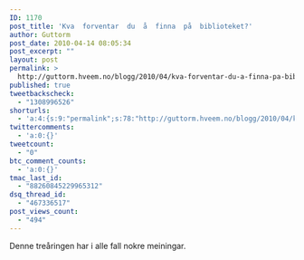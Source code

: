 ```yaml
---
ID: 1170
post_title: 'Kva  forventar  du  å  finna  på  biblioteket?'
author: Guttorm
post_date: 2010-04-14 08:05:34
post_excerpt: ""
layout: post
permalink: >
  http://guttorm.hveem.no/blogg/2010/04/kva-forventar-du-a-finna-pa-biblioteket/
published: true
tweetbackscheck:
  - "1308996526"
shorturls:
  - 'a:4:{s:9:"permalink";s:78:"http://guttorm.hveem.no/blogg/2010/04/kva-forventar-du-a-finna-pa-biblioteket/";s:7:"tinyurl";s:26:"http://tinyurl.com/y2lsc87";s:4:"isgd";s:18:"http://is.gd/brX9k";s:5:"bitly";s:20:"http://bit.ly/c8kVBE";}'
twittercomments:
  - 'a:0:{}'
tweetcount:
  - "0"
btc_comment_counts:
  - 'a:0:{}'
tmac_last_id:
  - "88260845229965312"
dsq_thread_id:
  - "467336517"
post_views_count:
  - "494"
---
```

Denne treåringen har i alle fall nokre meiningar.

<object classid="clsid:d27cdb6e-ae6d-11cf-96b8-444553540000" width="640" height="385" codebase="http://download.macromedia.com/pub/shockwave/cabs/flash/swflash.cab#version=6,0,40,0"><param name="allowFullScreen" value="true" /><param name="allowscriptaccess" value="always" /><param name="src" value="http://www.youtube.com/v/7_zzPBbXjWs&amp;hl=en_US&amp;fs=1&amp;rel=0" /><param name="allowfullscreen" value="true" /><embed type="application/x-shockwave-flash" width="640" height="385" src="http://www.youtube.com/v/7_zzPBbXjWs&amp;hl=en_US&amp;fs=1&amp;rel=0" allowscriptaccess="always" allowfullscreen="true"></embed></object>